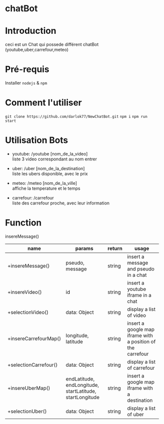# chatBot

# Introduction

ceci est un Chat qui possede différent chatBot (youtube,uber,carrefour,meteo)

# Pré-requis

Installer `nodejs` & `npm`

# Comment l'utiliser

`git clone https://github.com/darlok77/NewChatBot.git`
`npm i`
`npm run start`

# Utilisation Bots

  * youtube: /youtube [nom_de_la_video]  
liste 3 video correspondant au nom entrer

  * uber: /uber [nom_de_la_destination]  
liste les ubers disponible, avec le prix

  * meteo: /meteo [nom_de_la_ville]  
affiche la temperature et le temps

  * carrefour: /carrefour  
liste des carrefour proche, avec leur information

# Function

 insereMessage()

| name | params | return | usage
| --- | --- | --- | ---
| +insereMessage() | pseudo, message | string | insert a message and pseudo in a chat   
| +insereVideo() | id | string | insert a youtube iframe in a chat 
| +selectionVideo() | data: Object  | string | display a list of video 
| +insereCarrefourMap() | longitude, latitude | string | insert a google map iframe with a position of the carrefour
| +selectionCarrefour()|data: Object | string | display a list of carrefour
| +insereUberMap()|endLatitude, endLongitude, startLatitude, startLongitude | string |  insert a google map iframe with a destination
| +selectionUber()|data: Object | string | display a list of uber
